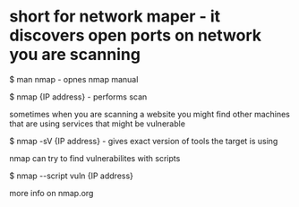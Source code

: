 # short for network maper - it discovers open ports on network you are scanning

$ man nmap - opnes nmap manual

$ nmap {IP address} - performs scan

sometimes when you are scanning a website you might find other machines that are using services that might be vulnerable

$ nmap -sV {IP address} - gives exact version of tools the target is using

nmap can try to find vulnerabilites with scripts

$ nmap --script vuln {IP address}

more info on nmap.org



